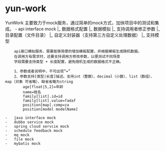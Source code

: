 # yun-work
YunWork 主要致力于mock服务，通过简单的mock方式，加快项目中的测试和集成。
	-	api interface mock
		|_	数据格式配置
		|_	数据模拟
		|_	支持调用者修正参数
		|_	目录配置（文件目录）
		|_	自定义封装器（支持第三方自定义处理数据）
		|_	支持模型
		
		api接口模拟服务，需要能够简便的增加模板配置，并根据模板生成随机数据。
		在调用方有需求时，还要支持调用方修改参数，以便测试不同场景
		字段需要支持类型 + 长度配置，避免随机生成的数据格式不正确。
		
		1、参数或者说明中，不可出现“=”
		2、参数支持[类型|长度]描述。支持int（整数）、decimal（小数）、list（数组）、map（对象 可省略）、缺省省略为string
			age[float|5,2]=年龄
			name=姓名
			family[list].id=id
			family[list].value=fadaf
			position[map].comp=za
			position[model modelName]
		
	-	java interface mock
	-	dubbo service mock
	-	spring cloud servcie mock
	-	schedule feedback mock
	-	mq mock
	-	file mock
	-	mybatis mock